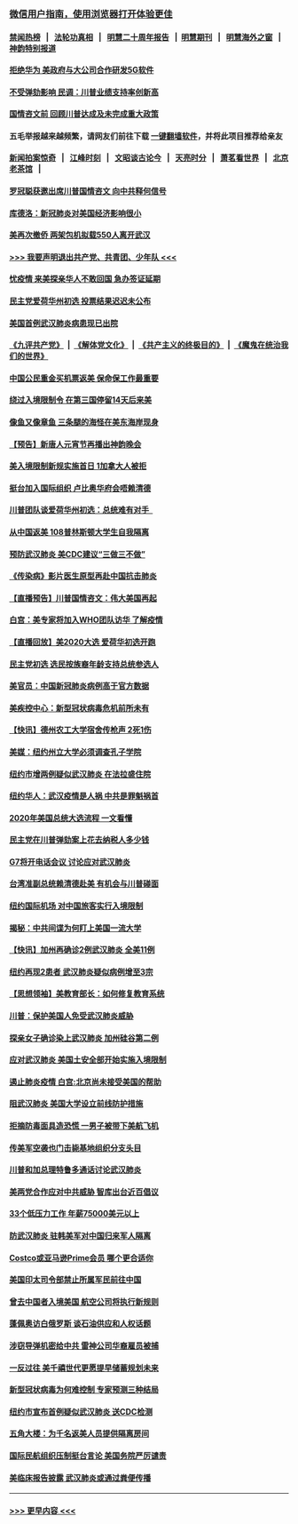 ### [微信用户指南，使用浏览器打开体验更佳](https://github.com/gfw-breaker/banned-news1/blob/master/indexes/wechat-guide.md?t=0)
#### [禁闻热榜](热点新闻.md?t=0)  &nbsp;&nbsp;|&nbsp;&nbsp; [法轮功真相](https://github.com/gfw-breaker/truth/blob/master/README.md?t=0) &nbsp;&nbsp;|&nbsp;&nbsp; [明慧二十周年报告](https://github.com/gfw-breaker/mh-reports/blob/master/README.md?t=0) &nbsp;&nbsp;|&nbsp;&nbsp;[明慧期刊](https://github.com/gfw-breaker/mh-qikan) &nbsp;&nbsp;|&nbsp;&nbsp; [明慧海外之窗](https://github.com/gfw-breaker/mh-news/blob/master/README.md?t=0) &nbsp;&nbsp;|&nbsp;&nbsp; [神韵特别报道](https://github.com/gfw-breaker/mh-news/blob/master/shenyun.md?t=0)
#### [拒绝华为 美政府与大公司合作研发5G软件](../pages/nsc412/n11844625.md?t=02050611) 
#### [不受弹劾影响 民调：川普业绩支持率创新高](../pages/nsc412/n11844622.md?t=02050611) 
#### [国情咨文前 回顾川普达成及未完成重大政策](../pages/nsc412/n11844581.md?t=02050611) 
#### 五毛举报越来越频繁，请网友们前往下载 [一键翻墙软件](https://github.com/gfw-breaker/ssr-accounts)，并将此项目推荐给亲友
#### [新闻拍案惊奇](https://github.com/gfw-breaker/banned-news1/blob/master/pages/link4.md) &nbsp;&nbsp;|&nbsp;&nbsp; [江峰时刻](https://github.com/gfw-breaker/banned-news1/blob/master/pages/link4.md) &nbsp;&nbsp;|&nbsp;&nbsp; [文昭谈古论今](https://github.com/gfw-breaker/banned-news1/blob/master/pages/link4.md) &nbsp;&nbsp;|&nbsp;&nbsp; [天亮时分](https://github.com/gfw-breaker/banned-news1/blob/master/pages/link4.md) &nbsp;&nbsp;|&nbsp;&nbsp; [萧茗看世界](https://github.com/gfw-breaker/banned-news1/blob/master/pages/link4.md) &nbsp;&nbsp;|&nbsp;&nbsp; [北京老茶馆](https://github.com/gfw-breaker/banned-news1/blob/master/pages/link4.md) &nbsp;&nbsp;|&nbsp;&nbsp; 
#### [罗冠聪获邀出席川普国情咨文 向中共释何信号](../pages/nsc412/n11844355.md?t=02050611) 
#### [库德洛：新冠肺炎对美国经济影响很小](../pages/nsc412/n11844418.md?t=02050611) 
#### [美再次撤侨 两架包机拟载550人离开武汉](../pages/nsc412/n11844407.md?t=02050611) 
#### [>>> 我要声明退出共产党、共青团、少年队 <<<](https://github.com/begood0513/goodnews/blob/master/quit/letter.md) 
#### [忧疫情 来美探亲华人不敢回国 急办签证延期](../pages/nsc412/n11843344.md?t=02050611) 
#### [民主党爱荷华州初选 投票结果迟迟未公布](../pages/nsc412/n11844207.md?t=02050611) 
#### [美国首例武汉肺炎病患现已出院](../pages/nsc412/n11842740.md?t=02050611) 
#### [《九评共产党》](https://github.com/begood0513/9ping.md/blob/master/README.md) &nbsp;|&nbsp; [《解体党文化》](../../../../jtdwh.md/blob/master/README.md)  &nbsp;|&nbsp; [《共产主义的终极目的》](../../../../gczydzjmd.md/blob/master/README.md) &nbsp;|&nbsp; [《魔鬼在统治我们的世界》](../../../../mgztzwmdsj.md/blob/master/README.md) 
#### [中国公民重金买机票返美 保命保工作最重要](../pages/nsc412/n11843282.md?t=02050611) 
#### [绕过入境限制令  在第三国停留14天后来美](../pages/nsc412/n11843341.md?t=02050611) 
#### [像鱼又像章鱼 三条腿的海怪在美东海岸现身](../pages/nsc412/n11843092.md?t=02050611) 
#### [【预告】新唐人元宵节再播出神韵晚会](../pages/nsc412/n11843192.md?t=02050611) 
#### [美入境限制新规实施首日 1加拿大人被拒](../pages/nsc412/n11843058.md?t=02050611) 
#### [挺台加入国际组织 卢比奥华府会唔赖清德](../pages/nsc412/n11843023.md?t=02050611) 
#### [川普团队谈爱荷华州初选：总统难有对手  ](../pages/nsc412/n11842867.md?t=02050611) 
#### [从中国返美 108普林斯顿大学生自我隔离](../pages/nsc412/n11842714.md?t=02050611) 
#### [预防武汉肺炎 美CDC建议“三做三不做”](../pages/nsc412/n11842700.md?t=02050611) 
#### [《传染病》影片医生原型再赴中国抗击肺炎](../pages/nsc412/n11842626.md?t=02050611) 
#### [【直播预告】川普国情咨文：伟大美国再起](../pages/nsc412/n11842079.md?t=02050611) 
#### [白宫：美专家将加入WHO团队访华 了解疫情](../pages/nsc412/n11842198.md?t=02050611) 
#### [【直播回放】美2020大选 爱荷华初选开跑](../pages/nsc412/n11841820.md?t=02050611) 
#### [民主党初选 选民按族裔年龄支持总统参选人](../pages/nsc412/n11842239.md?t=02050611) 
#### [美官员：中国新冠肺炎病例高于官方数据](../pages/nsc412/n11842452.md?t=02050611) 
#### [美疾控中心：新型冠状病毒危机前所未有](../pages/nsc412/n11842406.md?t=02050611) 
#### [【快讯】德州农工大学宿舍传枪声 2死1伤](../pages/nsc412/n11842279.md?t=02050611) 
#### [美媒：纽约州立大学必须调查孔子学院](../pages/nsc412/n11840637.md?t=02050611) 
#### [纽约市增两例疑似武汉肺炎 在法拉盛住院](../pages/nsc412/n11840625.md?t=02050611) 
#### [纽约华人：武汉疫情是人祸 中共是罪魁祸首](../pages/nsc412/n11840631.md?t=02050611) 
#### [2020年美国总统大选流程 一文看懂](../pages/nsc412/n11842056.md?t=02050611) 
#### [民主党在川普弹劾案上花去纳税人多少钱](../pages/nsc412/n11841941.md?t=02050611) 
#### [G7将开电话会议 讨论应对武汉肺炎](../pages/nsc412/n11841658.md?t=02050611) 
#### [台湾准副总统赖清德赴美 有机会与川普碰面](../pages/nsc412/n11841332.md?t=02050611) 
#### [纽约国际机场  对中国旅客实行入境限制](../pages/nsc412/n11840619.md?t=02050611) 
#### [揭秘：中共间谍为何盯上美国一流大学](../pages/nsc412/n11840270.md?t=02050611) 
#### [【快讯】加州再确诊2例武汉肺炎 全美11例](../pages/nsc412/n11840339.md?t=02050611) 
#### [纽约再现2患者 武汉肺炎疑似病例增至3宗](../pages/nsc412/n11840010.md?t=02050611) 
#### [【思想领袖】美教育部长：如何修复教育系统](../pages/nsc412/n11690865.md?t=02050611) 
#### [川普：保护美国人免受武汉肺炎威胁](../pages/nsc412/n11839718.md?t=02050611) 
#### [探亲女子确诊染上武汉肺炎 加州硅谷第二例](../pages/nsc412/n11839784.md?t=02050611) 
#### [应对武汉肺炎 美国土安全部开始实施入境限制](../pages/nsc412/n11839729.md?t=02050611) 
#### [遏止肺炎疫情 白宫:北京尚未接受美国的帮助](../pages/nsc412/n11839660.md?t=02050611) 
#### [阻武汉肺炎 美国大学设立前线防护措施](../pages/nsc412/n11839479.md?t=02050611) 
#### [拒摘防毒面具造恐慌 一男子被带下美航飞机](../pages/nsc412/n11839455.md?t=02050611) 
#### [传美军空袭也门击毙基地组织分支头目](../pages/nsc412/n11839210.md?t=02050611) 
#### [川普和加总理特鲁多通话讨论武汉肺炎](../pages/nsc412/n11839128.md?t=02050611) 
#### [美两党合作应对中共威胁 智库出台近百倡议](../pages/nsc412/n11838437.md?t=02050611) 
#### [33个低压力工作 年薪75000美元以上](../pages/nsc412/n11834441.md?t=02050611) 
#### [防武汉肺炎 驻韩美军对中国归来军人隔离](../pages/nsc412/n11838970.md?t=02050611) 
#### [Costco或亚马逊Prime会员 哪个更合适你](../pages/nsc412/n11834459.md?t=02050611) 
#### [美国印太司令部禁止所属军民前往中国](../pages/nsc412/n11838418.md?t=02050611) 
#### [曾去中国者入境美国 航空公司将执行新规则](../pages/nsc412/n11838375.md?t=02050611) 
#### [蓬佩奥访白俄罗斯 谈石油供应和人权话题](../pages/nsc412/n11838242.md?t=02050611) 
#### [涉窃导弹机密给中共 雷神公司华裔雇员被捕](../pages/nsc412/n11838129.md?t=02050611) 
#### [一反过往 美千禧世代更愿提早储蓄规划未来](../pages/nsc412/n11837601.md?t=02050611) 
#### [新型冠状病毒为何难控制 专家预测三种结局](../pages/nsc412/n11838002.md?t=02050611) 
#### [纽约市宣布首例疑似武汉肺炎 送CDC检测](../pages/nsc412/n11837852.md?t=02050611) 
#### [五角大楼：为千名返美人员提供隔离房间](../pages/nsc412/n11837831.md?t=02050611) 
#### [国际民航组织压制挺台言论 美国务院严厉谴责](../pages/nsc412/n11837791.md?t=02050611) 
#### [美临床报告披露 武汉肺炎或通过粪便传播](../pages/nsc412/n11837626.md?t=02050611) 

----
#### [ >>> 更早内容 <<< ](../indexes/nsc412-earlier.md)

